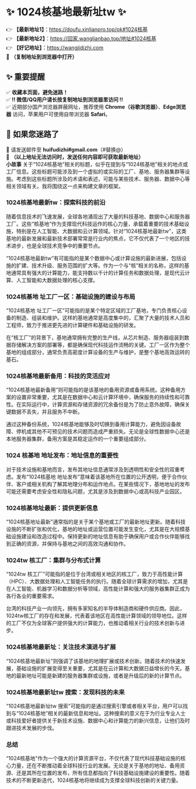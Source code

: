 # ✨ 1024核基地最新址tw ✨  
👉 **【最新地址1】**：https://doufu.xinlianpro.top/ok#1024核基<br>
👉 **【最新地址2】**：https://回家.wanglianbao.top/地址#1024核基 <br>
👉 **【好记地址】**：https://wangjidizhi.com <br>
📌 **（复制地址到浏览器中打开）**  
## ✨ 重要提醒  
✅ **收藏本页面，避免迷路！**  
✅ **‼ 微信/QQ用户请长按复制地址到浏览器里访问 ‼**  
✅ 近期部分国产浏览器屏蔽网址，推荐使用 **Chrome（谷歌浏览器）**、**Edge浏览器** 访问，苹果用户可使用自带浏览器 **Safari**。  

## 📩 如果您迷路了  
📧 请发送邮件至 **huifudizhi#gmail.com**（#替换@）  
📌 **（以上地址无法访问时，发送任何内容即可获取最新地址）**  
**小故事**
关于“1024核基地”相关的标题，似乎在提到与“1024核基地”相关的地点或工厂信息。这些标题可能涉及到一个虚拟的或实际的工厂、基地、服务器集群等设施。考虑到这些标题所涉及的术语和表述，可能与某些技术、服务器、数据中心等相关领域有关。我将围绕这一点来构建文章的框架。

### 1024核基地最新tw：探索科技的前沿

随着信息技术的飞速发展，全球各地涌现出了大量的科技基地、数据中心和服务器工厂。这些“核基地”作为支撑现代科技运作的核心力量，承载着重要的技术基础设施，特别是在人工智能、大数据和云计算领域。针对“1024核基地最新tw”，这类基地的最新发展和最新技术部署常常是行业内的焦点，它不仅代表了一个地区的技术进步，也是全球技术竞争中的重要节点。

“1024核基地最新tw”有可能指的是某个数据中心或计算设施的最新进展，包括设施的扩建、技术升级、服务范围的扩大等。作为一个与“核”相关的名称，这样的基地通常具有强大的计算能力，能支持数以千计的计算任务和数据处理，是现代云计算、人工智能和大数据处理的核心支撑。

### 1024核基地 址工厂一区：基础设施的建设与布局

“1024核基地 址工厂一区”可能指的是某个特定区域的工厂基地，专门负责核心设备的制造、组装和维护。这样的基地通常是高度集中的，汇聚了大量的技术人员和工程师，致力于推进更先进的计算硬件和基础设施的研发。

在“核工厂”的背景下，基地通常拥有完整的生产线，从芯片制造、服务器组装到数据存储解决方案的部署等，都是确保现代科技运作流畅的关键。工厂一区作为整个基地的组成部分，通常负责高密度计算设备的生产与维护，是整个基地高效运转的基石。

### 1024核基地最新备用：科技的灵活应对

“1024核基地最新备用”则可能指的是该基地的备用资源或备用系统。这种备用方案的设置非常重要，尤其是在数据中心和云计算环境中，确保服务的持续性和可靠性。在实际运行中，计算资源和存储资源的冗余备份是为了防止意外故障，确保关键数据不丢失，并且服务不中断。

通过这种备份系统，1024核基地能够及时切换到备用计算能力，避免因设备故障、停机或其他不可预见的技术问题而造成严重损失。无论是全球性数据中心还是本地服务器集群，备用方案是其稳定运作的一个重要组成部分。

### 1024 核基地 地址发布：地址信息的重要性

对于技术设施和基地而言，发布其地址信息通常涉及到透明性和安全性的双重考虑。发布“1024核基地 地址发布”意味着该基地所在位置的公开透明，便于合作伙伴、客户或相关机构了解其地理分布和运作地点。在某些情况下，基地地址的发布可能还需要考虑安全性和隐私问题，尤其是涉及到数据中心或高科技产业园区。

### 1024核基地址最新：提供更新信息

“1024核基地址最新”通常指的是关于某个基地或工厂的最新地址更新。随着科技设施的不断扩张和优化，基地的地址或运营位置可能发生变化，尤其是在大规模基础设施建设和改造过程中。保持更新的地址信息有助于确保用户或合作伙伴能够找到正确的资源，并保持与基地之间的高效沟通和协作。

### 1024tw 核工厂：集群与分布式计算

“1024tw 核工厂”可能指的是位于台湾或相关地区的核工厂，致力于高性能计算（HPC）、大数据处理和人工智能任务的执行。随着全球计算需求的增加，尤其是在人工智能、机器学习和数据分析等领域，高性能计算和强大的服务器集群正成为各行各业的重要需求。

台湾的科技产业一向领先，拥有多家知名的半导体制造商和硬件供应商。因此，1024tw核工厂的存在和发展，代表着该地区在高性能计算领域的领导地位。这样的工厂不仅为全球客户提供强大的计算能力，也推动着相关行业的技术创新与进步。

### 1024核基地最新址：关注技术演进与扩展

“1024核基地最新址”则强调了该基地的地理扩展或技术创新。随着技术的快速发展，基础设施的扩展变得至关重要，尤其是在云计算和大数据日益增长的今天。基地的最新地址可能是新建的服务器集群或设施，或者是升级后的新的计算节点。

### 1024核基地最新址tw 搜索：发现科技的未来

“1024核基地最新址tw 搜索”可能指的是通过搜索引擎或者相关平台，用户可以找到与“1024核基地”相关的最新信息和地址。这种搜索的意义在于为行业专业人士或科技爱好者提供关于新技术设施、数据中心和计算能力的新兴信息，让他们及时跟进技术发展的步伐。

### 总结

“1024核基地”作为一个强大的计算资源平台，不仅代表了现代科技基础设施的核心力量，还在不断推动着全球科技行业的发展。无论是关于基地的地址、备用资源、还是其所在位置的发布，所有信息都指向了科技基础设施建设的重要性。随着技术的不断更新迭代，1024核基地将继续成为支撑全球科技创新的关键力量。
